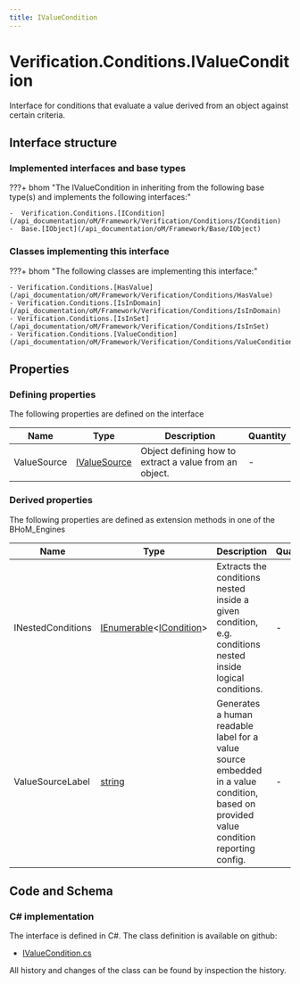 ```yaml
---
title: IValueCondition
---
```


# Verification.Conditions.IValueCondition

Interface for conditions that evaluate a value derived from an object against certain criteria.

## Interface structure

### Implemented interfaces and base types

???+ bhom "The IValueCondition in inheriting from the following base type(s) and implements the following interfaces:"

    -  Verification.Conditions.[ICondition](/api_documentation/oM/Framework/Verification/Conditions/ICondition)
    -  Base.[IObject](/api_documentation/oM/Framework/Base/IObject)


### Classes implementing this interface

???+ bhom "The following classes are implementing this interface:"

    - Verification.Conditions.[HasValue](/api_documentation/oM/Framework/Verification/Conditions/HasValue)
    - Verification.Conditions.[IsInDomain](/api_documentation/oM/Framework/Verification/Conditions/IsInDomain)
    - Verification.Conditions.[IsInSet](/api_documentation/oM/Framework/Verification/Conditions/IsInSet)
    - Verification.Conditions.[ValueCondition](/api_documentation/oM/Framework/Verification/Conditions/ValueCondition)


## Properties



### Defining properties

The following properties are defined on the interface

| Name             | Type             | Description      | Quantity         |
|------------------|------------------|------------------|------------------|
| ValueSource | [IValueSource](/api_documentation/oM/Framework/Verification/Conditions/IValueSource) | Object defining how to extract a value from an object. | - |


### Derived properties

The following properties are defined as extension methods in one of the BHoM_Engines

| Name             | Type             | Description      | Quantity         | Engine           |
|------------------|------------------|------------------|------------------|------------------|
| INestedConditions | [IEnumerable](https://learn.microsoft.com/en-us/dotnet/api/System.Collections.Generic.IEnumerable-1?view=netstandard-2.0)&lt;[ICondition](/api_documentation/oM/Framework/Verification/Conditions/ICondition)&gt; | Extracts the conditions nested inside a given condition, e.g. conditions nested inside logical conditions. | - | Verification_Engine |
| ValueSourceLabel | [string](https://learn.microsoft.com/en-us/dotnet/api/System.String?view=netstandard-2.0) | Generates a human readable label for a value source embedded in a value condition, based on provided value condition reporting config. | - | Verification_Engine |


## Code and Schema

### C# implementation

The interface is defined in C#. The class definition is available on github:

- [IValueCondition.cs](https://github.com/BHoM/BHoM/blob/develop/Verification_oM/Conditions/Interfaces/IValueCondition.cs)

All history and changes of the class can be found by inspection the history.
